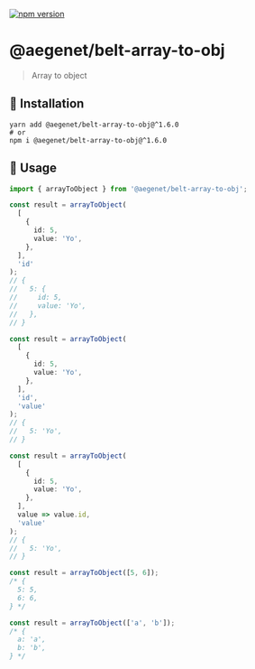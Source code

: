 [![npm version](https://img.shields.io/npm/v/@aegenet/belt-array-to-obj.svg)](https://www.npmjs.com/package/@aegenet/belt-array-to-obj)
<br>

# @aegenet/belt-array-to-obj

> Array to object

## 💾 Installation

```shell
yarn add @aegenet/belt-array-to-obj@^1.6.0
# or
npm i @aegenet/belt-array-to-obj@^1.6.0
```

## 📝 Usage

```typescript
import { arrayToObject } from '@aegenet/belt-array-to-obj';

const result = arrayToObject(
  [
    {
      id: 5,
      value: 'Yo',
    },
  ],
  'id'
);
// {
//   5: {
//     id: 5,
//     value: 'Yo',
//   },
// }
```

```typescript
const result = arrayToObject(
  [
    {
      id: 5,
      value: 'Yo',
    },
  ],
  'id',
  'value'
);
// {
//   5: 'Yo',
// }
```

```typescript
const result = arrayToObject(
  [
    {
      id: 5,
      value: 'Yo',
    },
  ],
  value => value.id,
  'value'
);
// {
//   5: 'Yo',
// }

const result = arrayToObject([5, 6]);
/* {
  5: 5,
  6: 6,
} */

const result = arrayToObject(['a', 'b']);
/* {
  a: 'a',
  b: 'b',
} */
```

